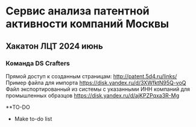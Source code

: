 # Сервис анализа патентной активности компаний Москвы
## Хакатон ЛЦТ 2024 июнь  
### Команда DS Crafters

Прямой доступ к созданным страницам: http://patent.5d4.ru/links/  
Пример файла для импорта https://disk.yandex.ru/d/3XWfktN95Q-voQ  
Файл экспортированный из системы с указанными ИНН компаний для промышленных образцов https://disk.yandex.ru/d/ajKPZPqxa3R-Mg  

**TO-DO  
- Make to-do list  
